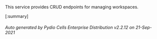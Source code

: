 






This service provides CRUD endpoints for managing workspaces.

[:summary]

###### Auto generated by Pydio Cells Enterprise Distribution v2.2.12 on 21-Sep-2021
